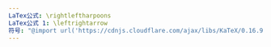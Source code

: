 ```yaml
---
LaTex公式: \rightleftharpoons
LaTex公式 1: \leftrightarrow
符号: "@import url('https://cdnjs.cloudflare.com/ajax/libs/KaTeX/0.16.9/katex.min.css')⇌\\rightleftharpoons⇌﻿"
---
```

